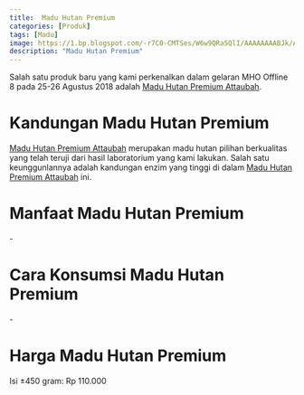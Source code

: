 ```yaml
---
title:  Madu Hutan Premium
categories: [Produk]
tags: [Madu]
image: https://1.bp.blogspot.com/-r7C0-CMTSes/W6w9QRa5QlI/AAAAAAAABJk/AIP76rNomkQeCIzPwnkGBBnBvUzK0_1iwCKgBGAs/s1600/produk-maduhutanpremium.png
description: "Madu Hutan Premium"
---
```


<div>Salah satu produk baru yang kami perkenalkan dalam gelaran MHO Offline 8 pada 25-26 Agustus 2018 adalah <a href="/produk/madu-hutan-premium" title="Madu Hutan Premium Attaubah">Madu Hutan Premium Attaubah</a>.

<h1>Kandungan Madu Hutan Premium</h1>

<div><a href="/produk/madu-hutan-premium" title="Madu Hutan Premium Attaubah">Madu Hutan Premium Attaubah</a> merupakan madu hutan pilihan berkualitas yang telah teruji dari hasil laboratorium yang kami lakukan. Salah satu keunggunlannya adalah kandungan enzim yang tinggi di dalam <a href="/produk/madu-hutan-premium" title="Madu Hutan Premium Attaubah">Madu Hutan Premium Attaubah</a> ini.</div>

<h1>Manfaat Madu Hutan Premium</h1>

<div>-</div>

<h1>Cara Konsumsi Madu Hutan Premium</h1>

<div>-</div>

<h1>Harga Madu Hutan Premium</h1>

<div>Isi ±450 gram: Rp 110.000</div>